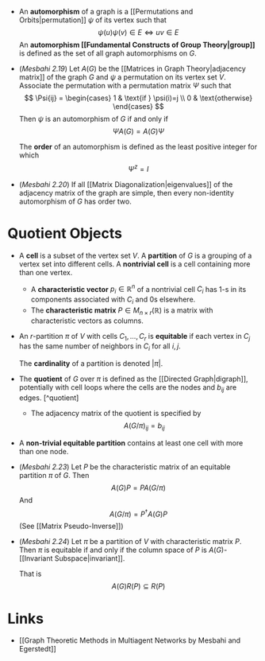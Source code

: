 * An **automorphism** of a graph is a [[Permutations and Orbits|permutation]] $\psi$ of its vertex such that 
  $$
  \psi(u)\psi(v) \in E \iff uv\in E
  $$
  An **automorphism [[Fundamental Constructs of Group Theory|group]]** is defined as the set of all graph automorphisms on $G$. 

* (*Mesbahi 2.19*) Let $A(G)$ be the [[Matrices in Graph Theory|adjacency matrix]] of the graph $G$ and $\psi$ a permutation on its vertex set $V$. Associate the permutation with a permutation matrix $\Psi$ such that 
  $$
  \Psi{ij} = \begin{cases}
  1 & \text{if } \psi(i)=j \\
  0 & \text{otherwise} 
  \end{cases}
  $$
  Then $\psi$ is an automorphism of $G$ if and only if
  $$
  \Psi A(G) = A(G) \Psi
  $$
  
  The **order** of an automorphism is defined as the least positive integer for which 
  $$
  \Psi^z = I
  $$

* (*Mesbahi 2.20*) If all [[Matrix Diagonalization|eigenvalues]] of the adjacency matrix of the graph are simple, then every non-identity automorphism of $G$ has order two.

# Quotient Objects
* A **cell** is a subset of the vertex set $V$. A **partition** of $G$ is a grouping of a vertex set into different cells. A **nontrivial cell** is a cell containing more than one vertex. 
	* A **characteristic vector** $p_i\in \mathbb{R}^n$ of a nontrivial cell $C_i$ has $1$-s in its components associated with $C_i$ and $0$s elsewhere.
	* The **characteristic matrix** $P\in M_{n\times r}(\mathbb{R})$ is a matrix with characteristic vectors as columns.

* An $r$-partition $\pi$ of $V$ with cells $C_1,\dots, C_r$ is **equitable** if each vertex in $C_j$ has the same number of neighbors in $C_i$ for all $i,j$. 
  
  The **cardinality** of a partition is denoted $|\pi|$. 
* The **quotient** of $G$ over $\pi$ is defined as the [[Directed Graph|digraph]], potentially with cell loops where the cells  are the nodes and $b_{ij}$ are edges. [^quotient]
	* The adjacency matrix of the quotient is specified by
	  $$
	  A(G/\pi)_{ij} = b_{ij}
	  $$
* A **non-trivial equitable partition** contains at least one cell with more than one node.

* (*Mesbahi 2.23*) Let $P$ be the characteristic matrix of an equitable partition $\pi$ of $G$. Then 
  $$
  A(G)P = PA(G/\pi)
  $$
  And
  $$
  A(G/\pi) = P^\dagger A(G) P
  $$
  (See [[Matrix Pseudo-Inverse]])

* (*Mesbahi 2.24*) Let $\pi$ be a partition of $V$ with characteristic matrix $P$. Then $\pi$ is equitable if and only if the column space of $P$ is $A(G)$-[[Invariant Subspace|invariant]]. 
  
  That is
  $$
  A(G) R(P) \subseteq R(P)
  $$
# Links
* [[Graph Theoretic Methods in Multiagent Networks by Mesbahi and Egerstedt]] 
